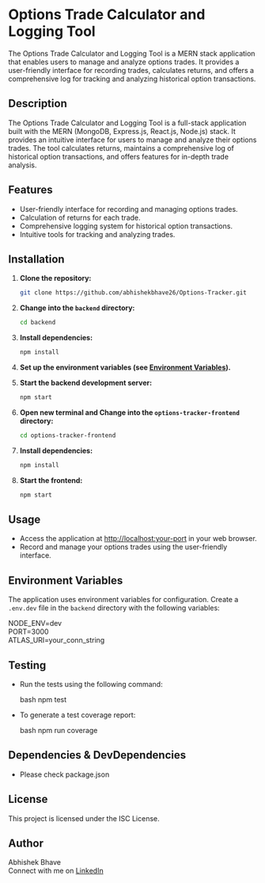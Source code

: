 # Options Trade Calculator and Logging Tool

The Options Trade Calculator and Logging Tool is a MERN stack application that enables users to manage and analyze options trades. It provides a user-friendly interface for recording trades, calculates returns, and offers a comprehensive log for tracking and analyzing historical option transactions.

## Description

The Options Trade Calculator and Logging Tool is a full-stack application built with the MERN (MongoDB, Express.js, React.js, Node.js) stack. It provides an intuitive interface for users to manage and analyze their options trades. The tool calculates returns, maintains a comprehensive log of historical option transactions, and offers features for in-depth trade analysis.

## Features

- User-friendly interface for recording and managing options trades.
- Calculation of returns for each trade.
- Comprehensive logging system for historical option transactions.
- Intuitive tools for tracking and analyzing trades.

## Installation

1. **Clone the repository:**

   ```bash
   git clone https://github.com/abhishekbhave26/Options-Tracker.git


2. **Change into the `backend` directory:**

    ```bash
    cd backend
    ```

3. **Install dependencies:**

    ```bash
    npm install
    ```

4. **Set up the environment variables (see [Environment Variables](#environment-variables)).**

5. **Start the backend development server:**

    ```bash
    npm start
    ```

6. **Open new terminal and Change into the `options-tracker-frontend` directory:**

    ```bash
    cd options-tracker-frontend
    ```
  
7. **Install dependencies:**

    ```bash
    npm install
    ```

8. **Start the frontend:**

    ```bash
    npm start


## Usage

- Access the application at [http://localhost:your-port](http://localhost:your-port) in your web browser.
- Record and manage your options trades using the user-friendly interface.


## Environment Variables

The application uses environment variables for configuration. Create a `.env.dev` file in the `backend` directory with the following variables:


NODE_ENV=dev<br>
PORT=3000<br>
ATLAS_URI=your_conn_string<br>

## Testing

- Run the tests using the following command:

    bash
    npm test
    

- To generate a test coverage report:

    bash
    npm run coverage

## Dependencies & DevDependencies

- Please check package.json 
## License

This project is licensed under the ISC License.

## Author

Abhishek Bhave <br>
Connect with me on [LinkedIn](https://www.linkedin.com/in/abhishekbhave26/)


